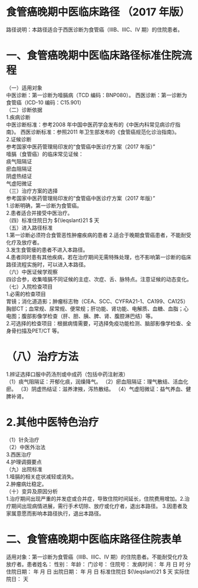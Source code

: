# 食管癌晚期中医临床路径 （2017 年版）  
路径说明：本路径适合于西医诊断为食管癌（IIIB、IIIC、IV 期）的住院患者。  
# 一、食管癌晚期中医临床路径标准住院流程  
（一）适用对象  
中医诊断：第一诊断为噎膈病（TCD 编码：BNP080）。 西医诊断：第一诊断为食管癌（ICD-10 编码：C15.901）  
（二）诊断依据  
1.疾病诊断  
中医诊断标准：参考2008 年中国中医药学会发布的《中医内科常见病诊疗指南》。 西医诊断标准：参照2011 年卫生部发布的《食管癌规范化诊治指南》。  
2.证候诊断  
参考国家中医药管理局印发的“食管癌中医诊疗方案（2017 年版）”  
噎膈（食管癌）的临床常见证候：  
痰气阻隔证  
瘀血阻隔证  
阴虚热结证  
气虚阳微证  
（三）治疗方案的选择  
参考国家中医药管理局印发的“食管癌中医诊疗方案（2017 年版）”  
1.诊断明确，第一诊断为食管癌。  
2.患者适合并接受中医治疗。  
（四）标准住院日为 ${\leqslant}21 $ 天  
（五）进入路径标准  
1.第一诊断必须符合食管恶性肿瘤疾病的患者 2.适合于晚期食管癌患者，不能耐受化疗及放疗者。  
3.发生食管瘘的患者不进入本路径。  
4.患者同时患有其他疾病，若在治疗期间无需特殊处理，也不影响第一诊断的临床路径流程实施时，可以进入本路径。  
（六）中医证候学观察  
四诊合参，收集噎膈不同证候的主症、次症、舌、脉特点。注意证候的动态变化。  
（七）入院检查项目  
1.必需的检查项目  
胃镜；消化道造影；肿瘤标志物（CEA、SCC、CYFRA21-1、CA199、CA125）胸部CT；血常规、尿常规、便常规；肝功能、肾功能、电解质、血糖、血脂；心电图；腹部影像学检查（肝、胆、胰、脾、肾、腹腔淋巴结）等。  
2.可选择的检查项目：根据病情需要，可选择免疫功能检测、脑部影像学检查、全身骨扫描及PET/CT 等。  
# （八）治疗方法  
1.辨证选择口服中药汤剂或中成药（包括中药注射液）  
（1）痰气阻隔证：开郁化痰，润燥降气。 （2）瘀血阻隔证：理气散结、活血化瘀。 （3）阴虚热结证：滋养津掖，泻热散结。 （4）气虚阳微证：益气养血、健脾补肾。  
# 2.其他中医特色治疗  
（1）针灸治疗  
（2）中医外治法  
3.西医治疗  
4.护理调摄要点  
（九）出院标准  
1.噎膈的相关症状减轻或消失。  
2.肿瘤病灶稳定。  
（十）变异及原因分析  
1.治疗期间出现严重的并发症或合并症，导致住院时间延长，住院费用增加。2.治疗期间出现病情进展，需行手术切除、放疗或化疗者，退出本路径。 3.因患者及家属意愿而影响本路径执行，退出本路径。  
# 二、食管癌晚期中医临床路径住院表单  
适用对象：第一诊断为食管癌（IIIB、IIIC、IV 期）的住院患者。不能耐受化疗及放疗者。患者姓名：          性别：    年龄：    门诊号：         住院号：            发病时间：   年  月  日  时  分  住院日期：   年  月  日 出院日期：   年  月  日 标准住院日 ${\leqslant}21 $ 天                 实际住院日：    天  
